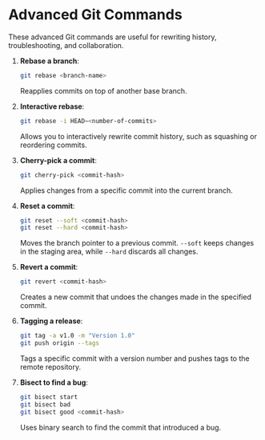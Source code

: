 # Advanced Git Commands

These advanced Git commands are useful for rewriting history, troubleshooting, and collaboration.

1. **Rebase a branch**:
    ```bash
    git rebase <branch-name>
    ```
    Reapplies commits on top of another base branch.

2. **Interactive rebase**:
    ```bash
    git rebase -i HEAD~<number-of-commits>
    ```
    Allows you to interactively rewrite commit history, such as squashing or reordering commits.

3. **Cherry-pick a commit**:
    ```bash
    git cherry-pick <commit-hash>
    ```
    Applies changes from a specific commit into the current branch.

4. **Reset a commit**:
    ```bash
    git reset --soft <commit-hash>
    git reset --hard <commit-hash>
    ```
    Moves the branch pointer to a previous commit. `--soft` keeps changes in the staging area, while `--hard` discards all changes.

5. **Revert a commit**:
    ```bash
    git revert <commit-hash>
    ```
    Creates a new commit that undoes the changes made in the specified commit.

6. **Tagging a release**:
    ```bash
    git tag -a v1.0 -m "Version 1.0"
    git push origin --tags
    ```
    Tags a specific commit with a version number and pushes tags to the remote repository.

7. **Bisect to find a bug**:
    ```bash
    git bisect start
    git bisect bad
    git bisect good <commit-hash>
    ```
    Uses binary search to find the commit that introduced a bug.
